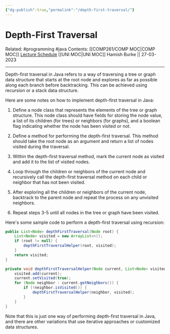 ```yaml
---
{"dg-publish":true,"permalink":"/depth-first-traversal/"}
---
```



# Depth-First Traversal

Related: #programming #java 
Contents: [[COMP261/COMP MOC\|COMP MOC]]
[Lecture Schedule](https://ecs.wgtn.ac.nz/Courses/COMP261_2023T1/LectureSchedule)
[[UNI MOC\|UNI MOC]]
Hamish Burke || 27-03-2023
***

Depth-first traversal in Java refers to a way of traversing a tree or graph data structure that starts at the root node and explores as far as possible along each branch before backtracking. This can be achieved using recursion or a stack data structure.

Here are some notes on how to implement depth-first traversal in Java:

1. Define a node class that represents the elements of the tree or graph structure. This node class should have fields for storing the node value, a list of its children (for trees) or neighbors (for graphs), and a boolean flag indicating whether the node has been visited or not.

2. Define a method for performing the depth-first traversal. This method should take the root node as an argument and return a list of nodes visited during the traversal.

3. Within the depth-first traversal method, mark the current node as visited and add it to the list of visited nodes.

4. Loop through the children or neighbors of the current node and recursively call the depth-first traversal method on each child or neighbor that has not been visited.

5. After exploring all the children or neighbors of the current node, backtrack to the parent node and repeat the process on any unvisited neighbors.

6. Repeat steps 3-5 until all nodes in the tree or graph have been visited.

Here's some sample code to perform a depth-first traversal using recursion:

```java
public List<Node> depthFirstTraversal(Node root) {
    List<Node> visited = new ArrayList<>();
    if (root != null) {
        depthFirstTraversalHelper(root, visited);
    }
    return visited;
}

private void depthFirstTraversalHelper(Node current, List<Node> visited) {
    visited.add(current);
    current.setVisited(true);
    for (Node neighbor : current.getNeighbors()) {
        if (!neighbor.isVisited()) {
            depthFirstTraversalHelper(neighbor, visited);
        }
    }
}
```

Note that this is just one way of performing depth-first traversal in Java, and there are other variations that use iterative approaches or customized data structures.